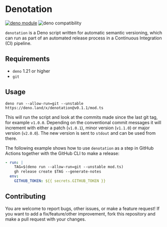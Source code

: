# Denotation

[![deno module](https://shield.deno.dev/x/denotation)](https://deno.land/x/denotation)
![deno compatibility](https://shield.deno.dev/deno/^1.21)

`denotation` is a Deno script written for automatic semantic versioning, which
can run as part of an automated release process in a Continuous Integration (CI)
pipeline.

## Requirements

- `deno` 1.21 or higher
- `git`

## Usage

`deno run --allow-run=git --unstable https://deno.land/x/denotation@v0.1.1/mod.ts`

This will run the script and look at the commits made since the last git tag,
for example `v1.0.0`. Depending on the conventional commit messages it will
increment with either a patch (`v1.0.1`), minor version (`v1.1.0`) or major
version (`v2.0.0`). The new version is sent to `stdout` and can be used from
there.

The following example shows how to use `denotation` as a step in GitHub Actions
together with the GitHub CLI to make a release:

```yaml
- run: |
    TAG=$(deno run --allow-run=git --unstable mod.ts)
    gh release create $TAG --generate-notes
  env:
    GITHUB_TOKEN: ${{ secrets.GITHUB_TOKEN }}
```

## Contributing

You are welcome to report bugs, other issues, or make a feature request! If you
want to add a fix/feature/other improvement, fork this repository and make a
pull request with your changes.
